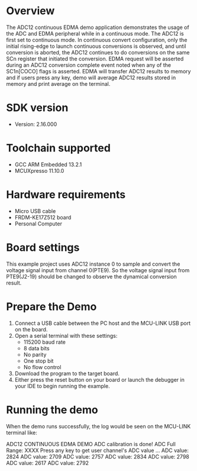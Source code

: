Overview
========
The ADC12 continuous EDMA demo application demonstrates the usage of the ADC and EDMA peripheral while in a continuous mode. The
ADC12 is first set to continuous mode. In continuous convert configuration, only the initial rising-edge to launch continuous conversions is
observed, and until conversion is aborted, the ADC12 continues to do conversions on the same SCn register that initiated the conversion. 
EDMA request will be asserted during an ADC12 conversion complete event noted when any of the SC1n[COCO] flags is asserted. EDMA will transfer
ADC12 results to memory and if users press any key, demo will average ADC12 results stored in memory and print average on the terminal.  

SDK version
===========
- Version: 2.16.000

Toolchain supported
===================
- GCC ARM Embedded  13.2.1
- MCUXpresso  11.10.0

Hardware requirements
=====================
- Micro USB cable
- FRDM-KE17Z512 board
- Personal Computer

Board settings
==============
This example project uses ADC12 instance 0 to sample and convert the voltage signal input from channel 0(PTE9).
So the voltage signal input from PTE9(J2-19) should be changed to observe the dynamical conversion result.

Prepare the Demo
================
1. Connect a USB cable between the PC host and the MCU-LINK USB port on the board.
2. Open a serial terminal with these settings:
    - 115200 baud rate
    - 8 data bits
    - No parity
    - One stop bit
    - No flow control
3. Download the program to the target board.
4. Either press the reset button on your board or launch the debugger in your IDE to begin running the example.

Running the demo
================
When the demo runs successfully, the log would be seen on the MCU-LINK terminal like:

ADC12 CONTINUOUS EDMA DEMO
ADC calibration is done!
ADC Full Range: XXXX
Press any key to get user channel's ADC value ...
ADC value: 2824
ADC value: 2709
ADC value: 2757
ADC value: 2834
ADC value: 2798
ADC value: 2617
ADC value: 2792
